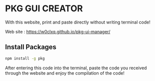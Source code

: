 # PKG GUI CREATOR
With this website, print and paste directly without writing terminal code!

Web site : https://w0clxq.github.io/pkg-ui-manager/

## Install Packages

```sh
npm install -g pkg
```

After entering this code into the terminal, paste the code you received through the website and enjoy the compilation of the code!

